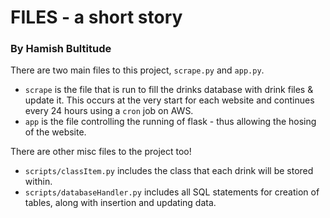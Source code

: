 # FILES - a short story
### By Hamish Bultitude

There are two main files to this project, `scrape.py` and `app.py`. 
 - `scrape` is the file that is run to fill the drinks database with drink files & update it. This occurs at the very start for each website and continues every 24 hours using a `cron` job on AWS. 
 - `app` is the file controlling the running of flask - thus allowing the hosing of the website. 
 
There are other misc files to the project too!
 - `scripts/classItem.py` includes the class that each drink will be stored within.
 - `scripts/databaseHandler.py` includes all SQL statements for creation of tables, along with insertion and updating data.
